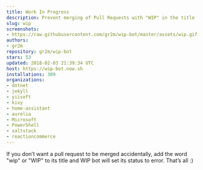 ```yaml
---
title: Work In Progress
description: Prevent merging of Pull Requests with "WIP" in the title
slug: wip
screenshots:
- https://raw.githubusercontent.com/gr2m/wip-bot/master/assets/wip.gif
authors:
- gr2m
repository: gr2m/wip-bot
stars: 53
updated: 2018-02-03 21:39:34 UTC
host: https://wip-bot.now.sh
installations: 309
organizations:
- dotnet
- jekyll
- yiisoft
- kivy
- home-assistant
- aurelia
- Microsoft
- PowerShell
- saltstack
- reactioncommerce
---
```


If you don’t want a pull request to be merged accidentally, add the word "wip" or "WIP" to its title and WIP bot will set its status to error. That’s all :)
